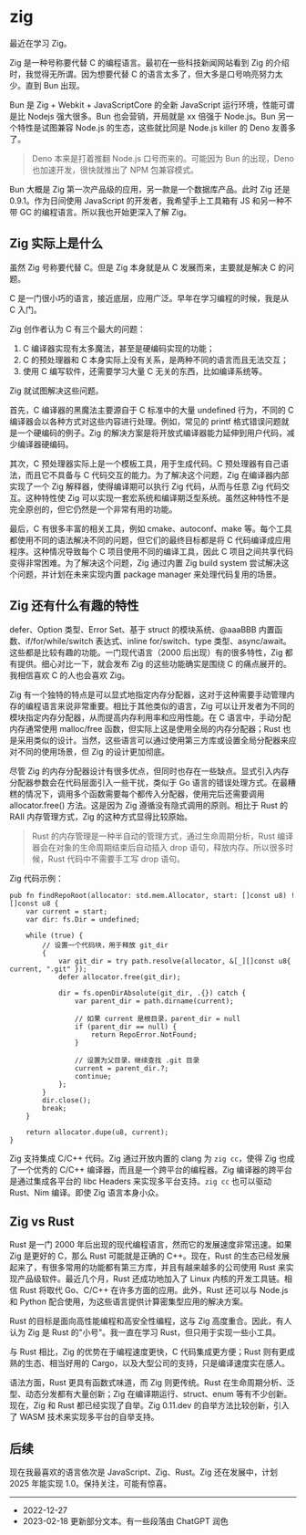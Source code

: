 # zig

最近在学习 Zig。

Zig 是一种号称要代替 C 的编程语言。最初在一些科技新闻网站看到 Zig 的介绍时，我觉得无所谓。因为想要代替 C 的语言太多了，但大多是口号响亮努力太少。直到 Bun 出现。

Bun 是 Zig + Webkit + JavaScriptCore 的全新 JavaScript 运行环境，性能可谓是比 Nodejs 强大很多。Bun 也会营销，开局就是 xx 倍强于 Node.js。Bun 另一个特性是试图兼容 Node.js 的生态，这些就比同是 Node.js killer 的 Deno 友善多了。

> Deno 本来是打着推翻 Node.js 口号而来的。可能因为 Bun 的出现，Deno 也加速开发，很快就推出了 NPM 包兼容模式。

Bun 大概是 Zig 第一次产品级的应用，另一款是一个数据库产品。此时 Zig 还是 0.9.1。作为日间使用 JavaScript 的开发者，我希望手上工具箱有 JS 和另一种不带 GC 的编程语言。所以我也开始更深入了解 Zig。

## Zig 实际上是什么

虽然 Zig 号称要代替 C。但是 Zig 本身就是从 C 发展而来，主要就是解决 C 的问题。

C 是一门很小巧的语言，接近底层，应用广泛。早年在学习编程的时候，我是从 C 入门。

Zig 创作者认为 C 有三个最大的问题：

1. C 编译器实现有太多魔法，甚至是硬编码实现的功能；
2. C 的预处理器和 C 本身实际上没有关系，是两种不同的语言而且无法交互；
3. 使用 C 编写软件，还需要学习大量 C 无关的东西，比如编译系统等。

Zig 就试图解决这些问题。

首先，C 编译器的黑魔法主要源自于 C 标准中的大量 undefined 行为，不同的 C 编译器会以各种方式对这些内容进行处理。例如，常见的 printf 格式错误问题就是一个硬编码的例子。Zig 的解决方案是将开放式编译器能力延伸到用户代码，减少编译器硬编码。

其次，C 预处理器实际上是一个模板工具，用于生成代码。C 预处理器有自己语法，而且它不具备与 C 代码交互的能力。为了解决这个问题，Zig 在编译器内部实现了一个 Zig 解释器，使得编译期可以执行 Zig 代码，从而与任意 Zig 代码交互。这种特性使 Zig 可以实现一套宏系统和编译期泛型系统。虽然这种特性不是完全原创的，但它仍然是一个非常有用的功能。

最后，C 有很多丰富的相关工具，例如 cmake、autoconf、make 等。每个工具都使用不同的语法解决不同的问题，但它们的最终目标都是将 C 代码编译成应用程序。这种情况导致每个 C 项目使用不同的编译工具，因此 C 项目之间共享代码变得非常困难。为了解决这个问题，Zig 通过内置 Zig build system 尝试解决这个问题，并计划在未来实现内置 package manager 来处理代码复用的场景。

## Zig 还有什么有趣的特性

defer、Option 类型、Error Set、基于 struct 的模块系统、@aaaBBB 内置函数、if/for/while/switch 表达式、inline for/switch、type 类型、async/await。这些都是比较有趣的功能。一门现代语言（2000 后出现）有的很多特性，Zig 都有提供。细心对比一下，就会发布 Zig 的这些功能确实是围绕 C 的痛点展开的。我相信喜欢 C 的人也会喜欢 Zig。

Zig 有一个独特的特点是可以显式地指定内存分配器，这对于这种需要手动管理内存的编程语言来说非常重要。相比于其他类似的语言，Zig 可以让开发者为不同的模块指定内存分配器，从而提高内存利用率和应用性能。在 C 语言中，手动分配内存通常使用 malloc/free 函数，但实际上这是使用全局的内存分配器；Rust 也是采用类似的设计。当然，这些语言可以通过使用第三方库或设置全局分配器来应对不同的使用场景，但 Zig 的设计更加彻底。

尽管 Zig 的内存分配器设计有很多优点，但同时也存在一些缺点。显式引入内存分配器参数会在代码层面引入一些干扰，类似于 Go 语言的错误处理方式。在最糟糕的情况下，调用多个函数需要每个都传入分配器，使用完后还需要调用 allocator.free() 方法。这是因为 Zig 遵循没有隐式调用的原则。相比于 Rust 的 RAII 内存管理方式，Zig 的这种方式显得比较原始。

> Rust 的内存管理是一种半自动的管理方式，通过生命周期分析，Rust 编译器会在对象的生命周期结束后自动插入 drop 语句，释放内存。所以很多时候，Rust 代码中不需要手工写 drop 语句。

Zig 代码示例：

```zig
pub fn findRepoRoot(allocator: std.mem.Allocator, start: []const u8) ![]const u8 {
    var current = start;
    var dir: fs.Dir = undefined;

    while (true) {
        // 设置一个代码块，用于释放 git_dir
        {
            var git_dir = try path.resolve(allocator, &[_][]const u8{ current, ".git" });
            defer allocator.free(git_dir);

            dir = fs.openDirAbsolute(git_dir, .{}) catch {
                var parent_dir = path.dirname(current);

                // 如果 current 是根目录，parent_dir = null
                if (parent_dir == null) {
                    return RepoError.NotFound;
                }

                // 设置为父目录，继续查找 .git 目录
                current = parent_dir.?;
                continue;
            };
        }
        dir.close();
        break;
    }

    return allocator.dupe(u8, current);
}
```

Zig 支持集成 C/C++ 代码。Zig 通过开放内置的 clang 为 `zig cc`，使得 Zig 也成了一个优秀的 C/C++ 编译器，而且是一个跨平台的编程器。Zig 编译器的跨平台是通过集成各平台的 libc Headers 来实现多平台支持。`zig cc` 也可以驱动 Rust、Nim 编译。即使 Zig 语言本身小众。

## Zig vs Rust

Rust 是一门 2000 年后出现的现代编程语言，然而它的发展速度非常迅速。如果 Zig 是更好的 C，那么 Rust 可能就是正确的 C++。现在，Rust 的生态已经发展起来了，有很多常用的功能都有第三方库，并且有越来越多的公司使用 Rust 来实现产品级软件。最近几个月，Rust 还成功地加入了 Linux 内核的开发工具链。相信 Rust 将取代 Go、C/C++ 在许多方面的应用。此外，Rust 还可以与 Node.js 和 Python 配合使用，为这些语言提供计算密集型应用的解决方案。

Rust 的目标是面向高性能编程和高安全性编程，这与 Zig 高度重合。因此，有人认为 Zig 是 Rust 的"小号"。我一直在学习 Rust，但只用于实现一些小工具。

与 Rust 相比，Zig 的优势在于编程速度更快，C 代码集成更方便；Rust 则有更成熟的生态、相当好用的 Cargo，以及大型公司的支持，只是编译速度实在感人。

语法方面，Rust 更具有函数式味道，而 Zig 则更传统。Rust 在生命周期分析、泛型、动态分发都有大量创新；Zig 在编译期运行、struct、enum 等有不少创新。现在，Zig 和 Rust 都已经实现了自举。Zig 0.11.dev 的自举方法比较创新，引入了 WASM 技术来实现多平台的自举支持。

## 后续

现在我最喜欢的语言依次是 JavaScript、Zig、Rust。Zig 还在发展中，计划 2025 年能实现 1.0。保持关注，可能有惊喜。

---

- 2022-12-27
- 2023-02-18 更新部分文本。有一些段落由 ChatGPT 润色

